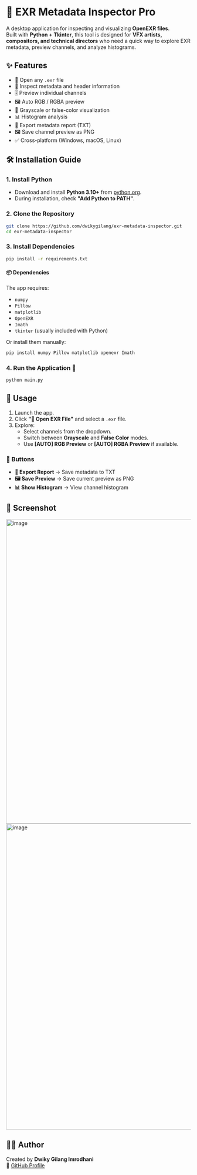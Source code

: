 # 🎨 EXR Metadata Inspector Pro

A desktop application for inspecting and visualizing **OpenEXR files**.  
Built with **Python + Tkinter**, this tool is designed for **VFX artists, compositors, and technical directors** who need a quick way to explore EXR metadata, preview channels, and analyze histograms.



## ✨ Features
- 📂 Open any `.exr` file  
- 🔎 Inspect metadata and header information  
- 🎚️ Preview individual channels  
- 🖼️ Auto RGB / RGBA preview  
- 🌈 Grayscale or false-color visualization  
- 📊 Histogram analysis  
- 💾 Export metadata report (TXT)  
- 🖼️ Save channel preview as PNG  
- ✅ Cross-platform (Windows, macOS, Linux)  



## 🛠️ Installation Guide

### 1. Install Python
- Download and install **Python 3.10+** from [python.org](https://www.python.org/downloads/).  
- During installation, check **"Add Python to PATH"**.

### 2. Clone the Repository
```bash
git clone https://github.com/dwikygilang/exr-metadata-inspector.git  
cd exr-metadata-inspector
```

### 3. Install Dependencies
```bash
pip install -r requirements.txt
```

#### 📦 Dependencies
The app requires:
- `numpy`  
- `Pillow`  
- `matplotlib`  
- `OpenEXR`  
- `Imath`  
- `tkinter` (usually included with Python)  

Or install them manually:
```bash
pip install numpy Pillow matplotlib openexr Imath
```

### 4. Run the Application 🚀
```bash
python main.py
```



## 📖 Usage
1. Launch the app.  
2. Click **"📂 Open EXR File"** and select a `.exr` file.  
3. Explore:  
   - Select channels from the dropdown.  
   - Switch between **Grayscale** and **False Color** modes.  
   - Use **[AUTO] RGB Preview** or **[AUTO] RGBA Preview** if available.  

### 🔘 Buttons
- **💾 Export Report** → Save metadata to TXT  
- **🖼️ Save Preview** → Save current preview as PNG  
- **📊 Show Histogram** → View channel histogram  



## 📸 Screenshot
<img width="1247" height="827" alt="image" src="https://github.com/user-attachments/assets/eef6b3eb-5ced-4615-bd4e-e6fe4dc4dc5b" />
<img width="1879" height="831" alt="image" src="https://github.com/user-attachments/assets/b1d6ef0b-b28a-48eb-a43a-4f4a1e7bfd0e" />




## 👨‍💻 Author
Created by **Dwiky Gilang Imrodhani**  
🔗 [GitHub Profile](https://github.com/dwikygilang)
